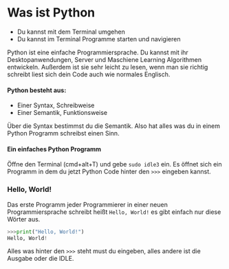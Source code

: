 # Was ist Python
* Du kannst mit dem Terminal umgehen
* Du kannst im Terminal Programme starten und navigieren

Python ist eine einfache Programmiersprache. 
Du kannst mit ihr Desktopanwendungen, Server und Maschiene Learning Algorithmen
entwickeln. Außerdem ist sie sehr leicht zu lesen, wenn man sie richtig schreibt 
liest sich dein Code auch wie normales Englisch.

#### Python besteht aus:
* Einer Syntax, Schreibweise
* Einer Semantik, Funktionsweise

Über die Syntax bestimmst du die Semantik. 
Also hat alles was du in einem Python Programm schreibst einen
Sinn.
#### Ein einfaches Python Programm
Öffne den Terminal (cmd+alt+T)
und gebe `sudo idle3` ein. 
Es öffnet sich ein Programm in dem du jetzt Python Code hinter 
den `>>>` eingeben kannst.
### Hello, World!
Das erste Programm jeder Programmierer in einer neuen Programmiersprache 
schreibt heißt `Hello, World!` es  gibt einfach nur diese Wörter
aus.
```python
>>>print("Hello, World!")
Hello, World!
```
Alles was hinter den `>>>` steht must du eingeben, alles andere
ist die Ausgabe oder die IDLE.

